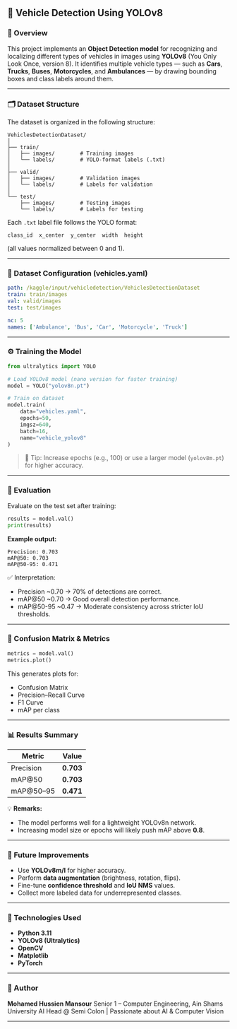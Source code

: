 
## 🚗 Vehicle Detection Using YOLOv8

### 📘 Overview

This project implements an **Object Detection model** for recognizing and localizing different types of vehicles in images using **YOLOv8** (You Only Look Once, version 8).
It identifies multiple vehicle types — such as **Cars**, **Trucks**, **Buses**, **Motorcycles**, and **Ambulances** — by drawing bounding boxes and class labels around them.

---

### 🗂️ Dataset Structure

The dataset is organized in the following structure:

```
VehiclesDetectionDataset/
│
├── train/
│   ├── images/        # Training images
│   └── labels/        # YOLO-format labels (.txt)
│
├── valid/
│   ├── images/        # Validation images
│   └── labels/        # Labels for validation
│
└── test/
    ├── images/        # Testing images
    └── labels/        # Labels for testing
```

Each `.txt` label file follows the YOLO format:

```
class_id  x_center  y_center  width  height
```

(all values normalized between 0 and 1).

---

### 🧾 Dataset Configuration (vehicles.yaml)

```yaml
path: /kaggle/input/vehicledetection/VehiclesDetectionDataset
train: train/images
val: valid/images
test: test/images

nc: 5
names: ['Ambulance', 'Bus', 'Car', 'Motorcycle', 'Truck']
```

---

### ⚙️ Training the Model

```python
from ultralytics import YOLO

# Load YOLOv8 model (nano version for faster training)
model = YOLO("yolov8n.pt")

# Train on dataset
model.train(
    data="vehicles.yaml",
    epochs=50,
    imgsz=640,
    batch=16,
    name="vehicle_yolov8"
)
```

> 📌 Tip: Increase epochs (e.g., 100) or use a larger model (`yolov8m.pt`) for higher accuracy.

---

### 🧪 Evaluation

Evaluate on the test set after training:

```python
results = model.val()
print(results)
```

**Example output:**

```
Precision: 0.703
mAP@50: 0.703
mAP@50-95: 0.471
```

✅ Interpretation:

* Precision ~0.70 → 70% of detections are correct.
* mAP@50 ~0.70 → Good overall detection performance.
* mAP@50-95 ~0.47 → Moderate consistency across stricter IoU thresholds.

---

### 🧮 Confusion Matrix & Metrics

```python
metrics = model.val()
metrics.plot()
```

This generates plots for:

* Confusion Matrix
* Precision–Recall Curve
* F1 Curve
* mAP per class


---

### 📊 Results Summary

| Metric    | Value     |
| --------- | --------- |
| Precision | **0.703** |
| mAP@50    | **0.703** |
| mAP@50–95 | **0.471** |

💡 **Remarks:**

* The model performs well for a lightweight YOLOv8n network.
* Increasing model size or epochs will likely push mAP above **0.8**.

---

### 🚀 Future Improvements

* Use **YOLOv8m/l** for higher accuracy.
* Perform **data augmentation** (brightness, rotation, flips).
* Fine-tune **confidence threshold** and **IoU NMS** values.
* Collect more labeled data for underrepresented classes.

---

### 🧠 Technologies Used

* **Python 3.11**
* **YOLOv8 (Ultralytics)**
* **OpenCV**
* **Matplotlib**
* **PyTorch**

---

### 👤 Author

**Mohamed Hussien Mansour**
Senior 1 – Computer Engineering, Ain Shams University
AI Head @ Semi Colon | Passionate about AI & Computer Vision

---
